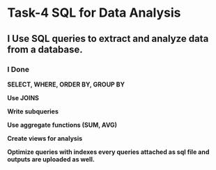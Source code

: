 # Task-4 SQL for Data Analysis
## I Use SQL queries to extract and analyze data from a database.
### I Done

**SELECT, WHERE, ORDER BY, GROUP BY**

**Use JOINS**

**Write subqueries**

**Use aggregate functions (SUM, AVG)**

**Create views for analysis**

**Optimize queries with indexes every queries attached as sql file and outputs are uploaded as well.**

